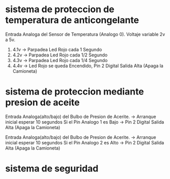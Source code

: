 # sistema de proteccion de temperatura de anticongelante 
Entrada Analoga del Sensor de Temperatura (Analogo 0).
Voltaje variable 2v a 5v.
1. 4.1v -> Parpadea Led Rojo cada 1 Segundo
2. 4.2v -> Parpadea Led Rojo cada 1/2 Segundo
3. 4.3v -> Parpadea Led Rojo cada 1/4 Segundo
4. 4.4v -> Led Rojo se queda Encendido, Pin 2 Digital Salida Alta (Apaga la Camioneta)

# sistema de proteccion mediante presion de aceite
Entrada Analoga(alto/bajo) del Bulbo de Presion de Acerite.
-> Arranque inicial esperar 10 segundos
Si el Pin Analogo 1 es Bajo -> Pin 2 Digital Salida Alta (Apaga la Camioneta)


Entrada Analoga(alto/bajo) del Bulbo de Presion de Acerite.
-> Arranque inicial esperar 10 segundos
Si el Pin Analogo 2 es Alto -> Pin 2 Digital Salida Alta (Apaga la Camioneta)

# sistema de seguridad
